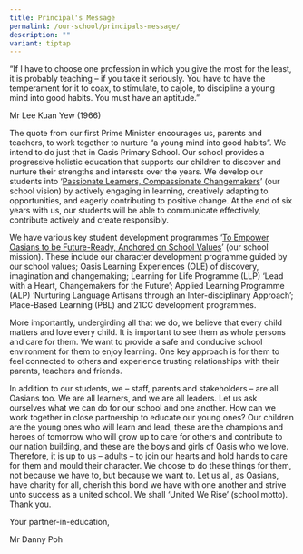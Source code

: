 ```yaml
---
title: Principal's Message
permalink: /our-school/principals-message/
description: ""
variant: tiptap
---
```

<p>“If I have to choose one profession in which you give the most for the least, it is probably teaching – if you take it seriously. You have to have the temperament for it to coax, to stimulate, to cajole, to discipline a young mind into good habits. You must have an aptitude.”</p><p>Mr Lee Kuan Yew (1966)</p><p></p><p>The quote from our first Prime Minister encourages us, parents and teachers, to work together to nurture “a young mind into good habits”. We intend to do just that in Oasis Primary School. Our school provides a progressive holistic education that supports our children to discover and nurture their strengths and interests over the years. We develop our students into ‘<u>Passionate Learners, Compassionate Changemakers</u>’ (our school vision) by actively engaging in learning, creatively adapting to opportunities, and eagerly contributing to positive change. At the end of six years with us, our students will be able to communicate effectively, contribute actively and create responsibly.</p><p></p><p>We have various key student development programmes ‘<u>To Empower Oasians to be Future-Ready, Anchored on School Values</u>’ (our school mission). These include our character development programme guided by our school values; Oasis Learning Experiences (OLE) of discovery, imagination and changemaking; Learning for Life Programme (LLP) ‘Lead with a Heart, Changemakers for the Future’; Applied Learning Programme (ALP) ‘Nurturing Language Artisans through an Inter-disciplinary Approach’; Place-Based Learning (PBL) and 21CC development programmes.</p><p></p><p>More importantly, undergirding all that we do, we believe that every child matters and love every child. It is important to see them as whole persons and care for them. We want to provide a safe and conducive school environment for them to enjoy learning. One key approach is for them to feel connected to others and experience trusting relationships with their parents, teachers and friends.</p><p></p><p>In addition to our students, we – staff, parents and stakeholders – are all Oasians too. We are all learners, and we are all leaders. Let us ask ourselves what we can do for our school and one another. How can we work together in close partnership to educate our young ones? Our children are the young ones who will learn and lead, these are the champions and heroes of tomorrow who will grow up to care for others and contribute to our nation building, and these are the boys and girls of Oasis who we love. Therefore, it is up to us – adults – to join our hearts and hold hands to care for them and mould their character. We choose to do these things for them, not because we have to, but because we want to. Let us all, as Oasians, have charity for all, cherish this bond we have with one another and strive unto success as a united school. We shall ‘United We Rise’ (school motto). Thank you.&nbsp;</p><p></p><p>Your partner-in-education,</p><p>Mr Danny Poh</p>